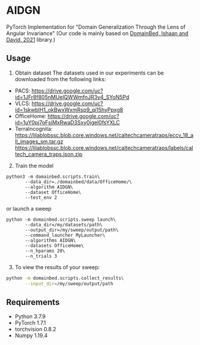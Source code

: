 # AIDGN
PyTorch Implementation for "Domain Generalization Through the Lens of Angular Invariance" (Our code is mainly based on [DomainBed, Ishaan and David, 2021](https://github.com/facebookresearch/DomainBed) library.)

## Usage

1. Obtain dataset
The datasets used in our experiments can be downloaded from the following links:
* PACS: https://drive.google.com/uc?id=1JFr8f805nMUelQWWmfnJR3y4_SYoN5Pd
* VLCS: https://drive.google.com/uc?id=1skwblH1_okBwxWxmRsp9_qi15hyPpxg8  
* OfficeHome: https://drive.google.com/uc?id=1uY0pj7oFsjMxRwaD3Sxy0jgel0fsYXLC
* TerraIncognita: https://lilablobssc.blob.core.windows.net/caltechcameratraps/eccv_18_all_images_sm.tar.gz
                  https://lilablobssc.blob.core.windows.net/caltechcameratraps/labels/caltech_camera_traps.json.zip



2. Train the model
```
python3 -m domainbed.scripts.train\
       --data_dir=./domainbed/data/OfficeHome/\
       --algorithm AIDGN\
       --dataset OfficeHome\
       --test_env 2
```
or launch a sweep
```
python -m domainbed.scripts.sweep launch\
       --data_dir=/my/datasets/path\
       --output_dir=/my/sweep/output/path\
       --command_launcher MyLauncher\
       --algorithms AIDGN\
       --datasets OfficeHome\
       --n_hparams 20\
       --n_trials 3 
```
3. To view the results of your sweep:

````sh
python -m domainbed.scripts.collect_results\
       --input_dir=/my/sweep/output/path
````

## Requirements
* Python 3.7.9
* PyTorch 1.7.1
* torchvision 0.8.2
* Numpy 1.19.4


